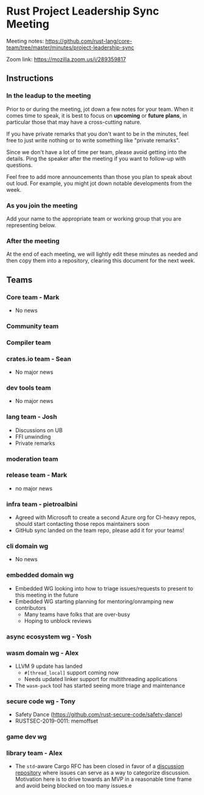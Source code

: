 # Rust Project Leadership Sync Meeting

Meeting notes: https://github.com/rust-lang/core-team/tree/master/minutes/project-leadership-sync

Zoom link: https://mozilla.zoom.us/j/289359817

## Instructions

### In the leadup to the meeting

Prior to or during the meeting, jot down a few notes for your team. When it comes time to speak, it is best to focus on **upcoming** or **future plans**, in particular those that may have a cross-cutting nature.

If you have private remarks that you don't want to be in the minutes, feel free to just write nothing or to write something like "private remarks".

Since we don't have a lot of time per team, please avoid getting into the details. Ping the speaker after the meeting if you want to follow-up with questions.

Feel free to add more announcements than those you plan to speak about out loud. For example, you might jot down notable developments from the week.

### As you join the meeting

Add your name to the appropriate team or working group that you are representing below.

### After the meeting

At the end of each meeting, we will lightly edit these minutes as needed and then copy them into a repository, clearing this document for the next week.

## Teams

### Core team - Mark

 * No news

### Community team

### Compiler team

### crates.io team - Sean

* No major news

### dev tools team

* No major news

### lang team - Josh

- Discussions on UB
- FFI unwinding
- Private remarks

### moderation team

### release team - Mark

 * no major news

### infra team - pietroalbini

 * Agreed with Microsoft to create a second Azure org for CI-heavy repos, should start contacting those repos maintainers soon
 * GitHub sync landed on the team repo, please add it for your teams!

### cli domain wg

 * No news

### embedded domain wg

* Embedded WG looking into how to triage issues/requests to present to this meeting in the future
* Embedded WG starting planning for mentoring/onramping new contributors
  * Many teams have folks that are over-busy
  * Hoping to unblock reviews

### async ecosystem wg - Yosh

### wasm domain wg - Alex

 * LLVM 9 update has landed
     * `#[thread_local]` support coming now
     * Needs updated linker support for multithreading applications
 * The `wasm-pack` tool has started seeing more triage and maintenance

### secure code wg - Tony

 * Safety Dance (https://github.com/rust-secure-code/safety-dance)
 * RUSTSEC-2019-0011: memoffset
 
### game dev wg

### library team - Alex

* The `std`-aware Cargo RFC has been closed in favor of a [discussion repository](https://github.com/rust-lang/wg-cargo-std-aware) where issues can serve as a way to categorize discussion. Motivation here is to drive towards an MVP in a reasonable time frame and avoid being blocked on too many issues.e
